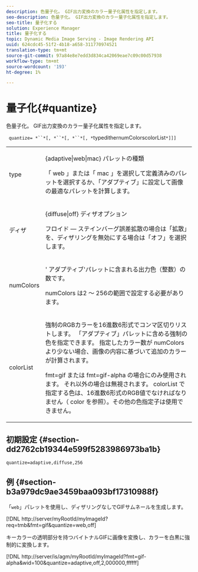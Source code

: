 ```yaml
---
description: 色量子化。 GIF出力変換のカラー量子化属性を指定します。
seo-description: 色量子化。 GIF出力変換のカラー量子化属性を指定します。
seo-title: 量子化する
solution: Experience Manager
title: 量子化する
topic: Dynamic Media Image Serving - Image Rendering API
uuid: 624cdc45-51f2-4b18-a658-311770974521
translation-type: tm+mt
source-git-commit: 97a84e8e7edd3d834ca42069eae7c09c00d57938
workflow-type: tm+mt
source-wordcount: '193'
ht-degree: 1%

---
```



# 量子化{#quantize}

色量子化。 GIF出力変換のカラー量子化属性を指定します。

` quantize= *``*[, *``*[, *``*[, *`typedithernumColorscolorList`*]]]`

<table id="simpletable_6BF155FCB8224E7EBFC8D8375AD26A71"> 
 <tr class="strow"> 
  <td class="stentry"> <p> <span class="codeph"> <span class="varname"> type </span> </span> </p> </td> 
  <td class="stentry"> <p> <span class="codeph"> {adaptive|web|mac} </span> パレットの種類 </p> <p>「<span class="codeph"> web </span>」または「<span class="codeph"> mac </span>」を選択して定義済みのパレットを選択するか、「<span class="codeph">アダプティブ</span>」に設定して画像の最適なパレットを計算します。 </p> </td> 
 </tr> 
 <tr class="strow"> 
  <td class="stentry"> <p> <span class="codeph"> <span class="varname"> ディザ  </span> </span> </p> </td> 
  <td class="stentry"> <p> <span class="codeph"> {diffuse|off} </span> ディザオプション </p> <p>フロイド — ステインバーグ誤差拡散の場合は「拡散」を、ディザリングを無効にする場合は「オフ」を選択します。 </p> </td> 
 </tr> 
 <tr class="strow"> 
  <td class="stentry"> <p> <span class="codeph"> <span class="varname"> numColors  </span> </span> </p> </td> 
  <td class="stentry"> <p>' <span class="codeph">アダプティブ</span>'パレットに含まれる出力色（整数）の数です。 </p> <p> <span class="codeph"> <span class="varname"> numColors </span> </span> は2 ～ 256の範囲で設定する必要があります。 </p> </td> 
 </tr> 
 <tr class="strow"> 
  <td class="stentry"> <p> <span class="codeph"> <span class="varname"> colorList  </span> </span> </p> </td> 
  <td class="stentry"> <p>強制のRGBカラーを16進数6形式でコンマ区切りリストします。 「<span class="codeph">アダプティブ</span>」パレットに含める強制の色を指定できます。 指定したカラー数が<span class="codeph"> numColors </span>より少ない場合、画像の内容に基づいて追加のカラーが計算されます。 </p> <p><span class="codeph"> fmt=gif </span>または<span class="codeph"> fmt=gif-alpha </span>の場合にのみ使用されます。 それ以外の場合は無視されます。 <span class="codeph"> <span class="varname"> colorList </span> </span>で指定する色は、16進数6形式のRGB値でなければなりません（<span class="codeph"> color </span>を参照）。その他の色指定子は使用できません。 </p> </td> 
 </tr> 
</table>

## 初期設定 {#section-dd2762cb19344e599f5283986973ba1b}

`quantize=adaptive,diffuse,256`

## 例 {#section-b3a979dc9ae3459baa093bf17310988f}

「`web`」パレットを使用し、ディザリングなしでGIFサムネールを生成します。

[!DNL http://server/myRootId/myImageId?req=tmb&fmt=gif&quantize=web,off]

キーカラーの透明部分を持つバイトナルGIFに画像を変換し、カラーを白黒に強制的に変換します。

[!DNL http://server/is/agm/myRootId/myImageId?fmt=gif-alpha&wid=100&quantize=adaptive,off,2,000000,ffffff]
